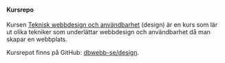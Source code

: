 #### Kursrepo

Kursen [Teknisk webbdesign och användbarhet](https://dbwebb.se/kurser/design-v2) (design) är en kurs som lär ut olika tekniker som underlättar webbdesign och användbarhet då man skapar en webbplats.

Kursrepot finns på GitHub: [dbwebb-se/design](https://github.com/dbwebb-se/design).
